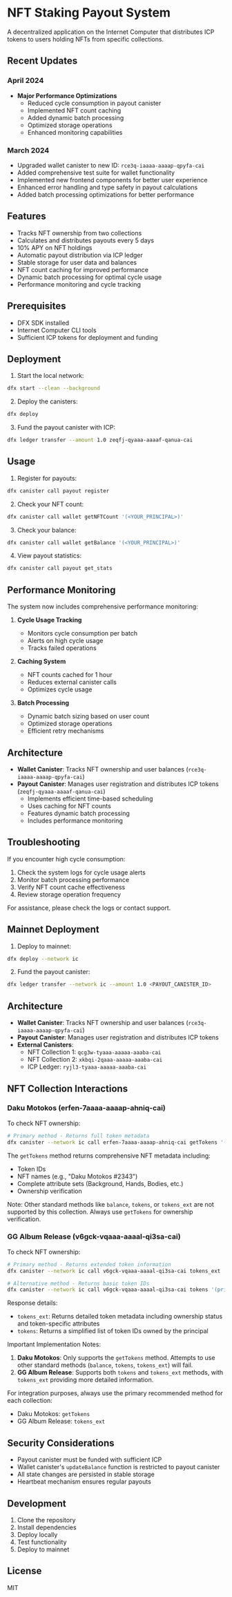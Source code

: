 # NFT Staking Payout System

A decentralized application on the Internet Computer that distributes ICP tokens to users holding NFTs from specific collections.

## Recent Updates

### April 2024
- **Major Performance Optimizations**
  - Reduced cycle consumption in payout canister
  - Implemented NFT count caching
  - Added dynamic batch processing
  - Optimized storage operations
  - Enhanced monitoring capabilities

### March 2024
- Upgraded wallet canister to new ID: `rce3q-iaaaa-aaaap-qpyfa-cai`
- Added comprehensive test suite for wallet functionality
- Implemented new frontend components for better user experience
- Enhanced error handling and type safety in payout calculations
- Added batch processing optimizations for better performance

## Features

- Tracks NFT ownership from two collections
- Calculates and distributes payouts every 5 days
- 10% APY on NFT holdings
- Automatic payout distribution via ICP ledger
- Stable storage for user data and balances
- NFT count caching for improved performance
- Dynamic batch processing for optimal cycle usage
- Performance monitoring and cycle tracking

## Prerequisites

- DFX SDK installed
- Internet Computer CLI tools
- Sufficient ICP tokens for deployment and funding

## Deployment

1. Start the local network:
```bash
dfx start --clean --background
```

2. Deploy the canisters:
```bash
dfx deploy
```

3. Fund the payout canister with ICP:
```bash
dfx ledger transfer --amount 1.0 zeqfj-qyaaa-aaaaf-qanua-cai
```

## Usage

1. Register for payouts:
```bash
dfx canister call payout register
```

2. Check your NFT count:
```bash
dfx canister call wallet getNFTCount '(<YOUR_PRINCIPAL>)'
```

3. Check your balance:
```bash
dfx canister call wallet getBalance '(<YOUR_PRINCIPAL>)'
```

4. View payout statistics:
```bash
dfx canister call payout get_stats
```

## Performance Monitoring

The system now includes comprehensive performance monitoring:

1. **Cycle Usage Tracking**
   - Monitors cycle consumption per batch
   - Alerts on high cycle usage
   - Tracks failed operations

2. **Caching System**
   - NFT counts cached for 1 hour
   - Reduces external canister calls
   - Optimizes cycle usage

3. **Batch Processing**
   - Dynamic batch sizing based on user count
   - Optimized storage operations
   - Efficient retry mechanisms

## Architecture

- **Wallet Canister**: Tracks NFT ownership and user balances (`rce3q-iaaaa-aaaap-qpyfa-cai`)
- **Payout Canister**: Manages user registration and distributes ICP tokens (`zeqfj-qyaaa-aaaaf-qanua-cai`)
  - Implements efficient time-based scheduling
  - Uses caching for NFT counts
  - Features dynamic batch processing
  - Includes performance monitoring

## Troubleshooting

If you encounter high cycle consumption:
1. Check the system logs for cycle usage alerts
2. Monitor batch processing performance
3. Verify NFT count cache effectiveness
4. Review storage operation frequency

For assistance, please check the logs or contact support.

## Mainnet Deployment

1. Deploy to mainnet:
```bash
dfx deploy --network ic
```

2. Fund the payout canister:
```bash
dfx ledger transfer --network ic --amount 1.0 <PAYOUT_CANISTER_ID>
```

## Architecture

- **Wallet Canister**: Tracks NFT ownership and user balances (`rce3q-iaaaa-aaaap-qpyfa-cai`)
- **Payout Canister**: Manages user registration and distributes ICP tokens
- **External Canisters**:
  - NFT Collection 1: `qcg3w-tyaaa-aaaaa-aaaba-cai`
  - NFT Collection 2: `xkbqi-2qaaa-aaaaa-aaaba-cai`
  - ICP Ledger: `ryjl3-tyaaa-aaaaa-aaaba-cai`

## NFT Collection Interactions

### Daku Motokos (erfen-7aaaa-aaaap-ahniq-cai)

To check NFT ownership:
```bash
# Primary method - Returns full token metadata
dfx canister --network ic call erfen-7aaaa-aaaap-ahniq-cai getTokens '(principal "<PRINCIPAL_ID>")'
```

The `getTokens` method returns comprehensive NFT metadata including:
- Token IDs
- NFT names (e.g., "Daku Motokos #2343")
- Complete attribute sets (Background, Hands, Bodies, etc.)
- Ownership verification

Note: Other standard methods like `balance`, `tokens`, or `tokens_ext` are not supported by this collection. Always use `getTokens` for ownership verification.

### GG Album Release (v6gck-vqaaa-aaaal-qi3sa-cai)

To check NFT ownership:
```bash
# Primary method - Returns extended token information
dfx canister --network ic call v6gck-vqaaa-aaaal-qi3sa-cai tokens_ext '(principal "<PRINCIPAL_ID>")'

# Alternative method - Returns basic token IDs
dfx canister --network ic call v6gck-vqaaa-aaaal-qi3sa-cai tokens '(principal "<PRINCIPAL_ID>")'
```

Response details:
- `tokens_ext`: Returns detailed token metadata including ownership status and token-specific attributes
- `tokens`: Returns a simplified list of token IDs owned by the principal

Important Implementation Notes:
1. **Daku Motokos**: Only supports the `getTokens` method. Attempts to use other standard methods (`balance`, `tokens`, `tokens_ext`) will fail.
2. **GG Album Release**: Supports both `tokens` and `tokens_ext` methods, with `tokens_ext` providing more detailed information.

For integration purposes, always use the primary recommended method for each collection:
- Daku Motokos: `getTokens`
- GG Album Release: `tokens_ext`

## Security Considerations

- Payout canister must be funded with sufficient ICP
- Wallet canister's `updateBalance` function is restricted to payout canister
- All state changes are persisted in stable storage
- Heartbeat mechanism ensures regular payouts

## Development

1. Clone the repository
2. Install dependencies
3. Deploy locally
4. Test functionality
5. Deploy to mainnet

## License

MIT 